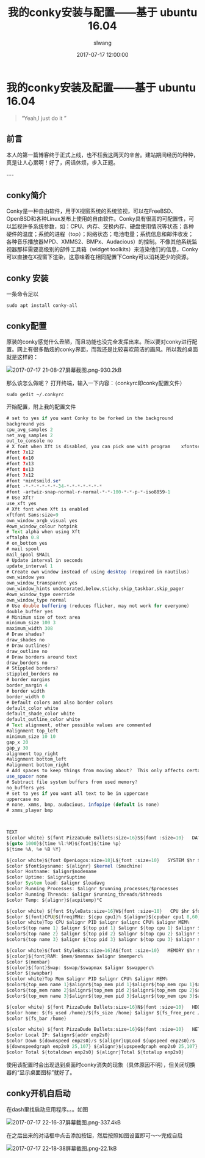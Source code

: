 ﻿---
layout:     post
title:      "我的conky安装与配置——基于 ubuntu 16.04"
date:       2017-07-17 12:00:00
author:     "slwang"
header-img: "img/post-bg-2015.jpg"
catalog: true
tags:
    - Linux
---
# 我的conky安装及配置——基于 ubuntu 16.04
> “Yeah,I just do it ”


## 前言
本人的第一篇博客终于正式上线，也不枉我这两天的辛苦。建站期间经历的种种，真是让人心累啊！好了，闲话休烦，步入正题。
<p id = "build"></p>
---

## conky简介

Conky是一种自由软件，用于X视窗系统的系统监视，可以在FreeBSD、OpenBSD和各种Linux发布上使用的自由软件。Conky具有很高的可配置性，可以监视许多系统参数，如：CPU、内存、交换内存、硬盘使用情况等状态；各种硬件的温度；系统的进程（top）；网络状态；电池电量；系统信息和邮件收发；各种音乐播放器MPD、XMMS2、BMPx、Audacious）的控制。不像其他系统监视器那样需要高级别的部件工具箱（widget toolkits）来渲染他们的信息，Conky可以直接在X视窗下渲染，这意味着在相同配置下Conky可以消耗更少的资源。

## conky 安装

一条命令足以

    sudo apt install conky-all

## conky配置

原装的conky感觉什么丑陋，而且功能也没完全发挥出来。所以要对conky进行配置。网上有很多酷炫的conky界面，而我还是比较喜欢简洁的画风。所以我的桌面就是这样的：

![2017-07-17 21-08-27屏幕截图.png-930.2kB][1]


那么该怎么做呢？
打开终端，输入一下内容：（conkyrc即conky配置文件）

    sudo gedit ~/.conkyrc
开始配置，附上我的配置文件
```java
# set to yes if you want Conky to be forked in the background
background yes
cpu_avg_samples 2
net_avg_samples 2
out_to_console no
# X font when Xft is disabled, you can pick one with program    xfontsel
#font 7x12
#font 6x10
#font 7x13
#font 8x13
#font 7x12
#font *mintsmild.se*
#font -*-*-*-*-*-*-34-*-*-*-*-*-*-*
#font -artwiz-snap-normal-r-normal-*-*-100-*-*-p-*-iso8859-1
# Use Xft?
use_xft yes
# Xft font when Xft is enabled
xftfont Sans:size=9
own_window_argb_visual yes
#own_window_colour hotpink
# Text alpha when using Xft
xftalpha 0.8
# on_bottom yes
# mail spool
mail_spool $MAIL
# Update interval in seconds
update_interval 1
# Create own window instead of using desktop (required in nautilus)
own_window yes
own_window_transparent yes
own_window_hints undecorated,below,sticky,skip_taskbar,skip_pager
#own_window_type override
own_window_type normal
# Use double buffering (reduces flicker, may not work for everyone)
double_buffer yes
# Minimum size of text area
minimum_size 100 3
maximum_width 308
# Draw shades?
draw_shades no
# Draw outlines?
draw_outline no
# Draw borders around text
draw_borders no
# Stippled borders?
stippled_borders no
# border margins
border_margin 4
# border width
border_width 0
# Default colors and also border colors
default_color white
default_shade_color white
default_outline_color white
# Text alignment, other possible values are commented
#alignment top_left
minimum_size 10 10
gap_x 20
gap_y 30
alignment top_right
#alignment bottom_left
#alignment bottom_right
# Add spaces to keep things from moving about?  This only affects certain objects.
use_spacer none
# Subtract file system buffers from used memory?
no_buffers yes
# set to yes if you want all text to be in uppercase
uppercase no
# none, xmms, bmp, audacious, infopipe (default is none)
# xmms_player bmp



TEXT
${color white} ${font PizzaDude Bullets:size=16}S${font :size=10}   DATE $hr $font $color
${goto 1000}${time %l:%M}${font}${time %p}
${time %A, %e %B %Y}

${color white}${font OpenLogos:size=18}L${font :size=10}   SYSTEM $hr $font
$color $font$sysname: ${alignr} $kernel ($machine)
$color Hostname: $alignr$nodename
$color Uptime: $alignr$uptime
$color System load: $alignr $loadavg
$color Running Processes: $alignr $running_processes/$processes
$color Running Threads: $alignr $running_threads/$threads
$color Temp: ${alignr}${acpitemp}°C

${color white} ${font StyleBats:size=16}W${font :size=10}   CPU $hr $font $color
$color ${font}CPU@${freq}MHz: ${cpu cpu1}% ${alignr}${cpubar cpu1 8,60}
${color white}Top CPU $alignr PID $alignr $alignc CPU% $alignr MEM%
$color${top name 1} $alignr ${top pid 1} $alignr ${top cpu 1} $alignr ${top mem 1}
$color${top name 2} $alignr ${top pid 2} $alignr ${top cpu 2} $alignr ${top mem 2}
$color${top name 3} $alignr ${top pid 3} $alignr ${top cpu 3} $alignr ${top mem 3}

${color white}${font StyleBats:size=16}A${font :size=10}   MEMORY $hr $font $color
${color}${font}RAM: $mem/$memmax $alignr $memperc%
$color ${membar}
${color}${font}Swap: $swap/$swapmax $alignr $swapperc%
$color ${swapbar}
${color white}Top Mem $alignr PID $alignr CPU% $alignr MEM%
$color${top_mem name 1}$alignr${top_mem pid 1}$alignr${top_mem cpu 1}$alignr${top_mem mem 1}
$color${top_mem name 2}$alignr${top_mem pid 2}$alignr${top_mem cpu 2}$alignr${top_mem mem 2}
$color${top_mem name 3}$alignr${top_mem pid 3}$alignr${top_mem cpu 3}$alignr${top_mem mem 3}

${color white} ${font PizzaDude Bullets:size=16}N${font :size=10}   HDD $hr $font $color
$color home: ${fs_used /home}/${fs_size /home} $alignr ${fs_free_perc /home}%
$color ${fs_bar /home}

${color white} ${font PizzaDude Bullets:size=16}G${font :size=10}   NETWORK $hr $font $color
$color Local IP: $alignr${addr enp2s0}
$color Down ${downspeed enp2s0}/s ${alignr}UpLoad ${upspeed enp2s0}/s
${downspeedgraph enp2s0 25,107} ${alignr}${upspeedgraph enp2s0 25,107}
$color Total ${totaldown enp2s0} ${alignr}Total ${totalup enp2s0}
```
使用该配置时会出现退到桌面时conky消失的现象（具体原因不明），但关闭切换器的“显示桌面图标”就好了。
## conky开机自启动
在dash里找启动应用程序。。。如图

![2017-07-17 22-16-37屏幕截图.png-337.4kB][2]


在之后出来的对话框中点击添加按钮，然后按照如图设置即可～～完成自启

![2017-07-17 22-18-38屏幕截图.png-22.1kB][3]


  [1]: http://static.zybuluo.com/wangsl754/nznljsscqse7eqf5ojmrigzw/2017-07-17%2021-08-27%E5%B1%8F%E5%B9%95%E6%88%AA%E5%9B%BE.png
  [2]: http://static.zybuluo.com/wangsl754/lgga4henlzv3wdvft3syl6y0/2017-07-17%2022-16-37%E5%B1%8F%E5%B9%95%E6%88%AA%E5%9B%BE.png
  [3]: http://static.zybuluo.com/wangsl754/j2nitull5eua40mjemgjdk5k/2017-07-17%2022-18-38%E5%B1%8F%E5%B9%95%E6%88%AA%E5%9B%BE.png
